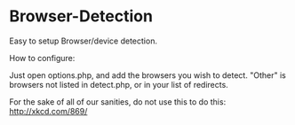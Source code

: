 Browser-Detection
=================

Easy to setup Browser/device detection.

How to configure:

Just open options.php, and add the browsers you wish to detect.
"Other" is browsers not listed in detect.php, or in your list of redirects.

For the sake of all of our sanities, do not use this to do this: http://xkcd.com/869/

